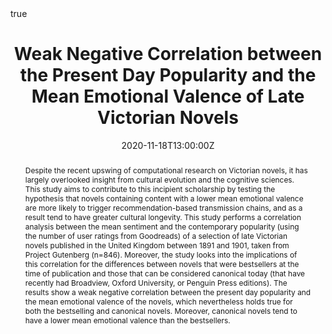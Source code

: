 ---
abstract: Despite the recent upswing of computational research on Victorian novels, it has largely overlooked insight from cultural evolution and the cognitive sciences. This study aims to contribute to this incipient scholarship by testing the hypothesis that novels containing content with a lower mean emotional valence are more likely to trigger recommendation-based transmission chains, and as a result tend to have greater cultural longevity. This study performs a correlation analysis between the mean sentiment and the contemporary popularity (using the number of user ratings from Goodreads) of a selection of late Victorian novels published in the United Kingdom between 1891 and 1901, taken from Project Gutenberg (n=846). Moreover, the study looks into the implications of this correlation for the differences between novels that were bestsellers at the time of publication and those that can be considered canonical today (that have recently had Broadview, Oxford University, or Penguin Press editions). The results show a weak negative correlation between the present day popularity and the mean emotional valence of the novels, which nevertheless holds true for both the bestselling and canonical novels. Moreover, canonical novels tend to have a lower mean emotional valence than the bestsellers.

address:
  city: Amsterdam
  country: The Netherlands
  postcode: 
  region: 
  street: 
all_day: true
authors:
date: "2020-11-18T13:00:00Z"
date_end: "2019-11-20T15:00:00Z"
event: Computational Humanities Research 2020
event_url: https://www.computational-humanities-research.org/
featured: false
image:
  caption: 
  focal_point: Right
links:
location: Amsterdam, The Netherlands
math: true
projects:
- Dissertation project
publishDate: "2020-11-20T00:00:00Z"
slides: 
summary: A conference presentation testing the hypothesis that negativity bias has caused late Victorian novels with lower mean emotional valence to have higher cultural longevity. The hypothesis is confirmed, but the effect is weak (R=-0.087, p=0.038).  
tags: ""
title: "Weak Negative Correlation between the Present Day Popularity and the Mean Emotional Valence of Late Victorian Novels"
url_code: "https://github.com/StefanVeleski/CHR2020-project"
url_pdf: "http://ceur-ws.org/Vol-2723/long44.pdf"
url_slides: ""
url_video: "https://www.youtube.com/watch?v=n9fmLdhZbR8"
---